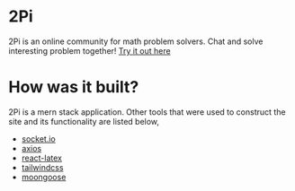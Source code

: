 # 2Pi
2Pi is an online community for math problem solvers. Chat and solve interesting problem together! [Try it out here](https://twopimath.herokuapp.com/)

# How was it built?
2Pi is a mern stack application. Other tools that were used to construct the site and its functionality are listed below,
* [socket.io](https://socket.io/)
* [axios](https://axios-http.com/)
* [react-latex](https://github.com/zzish/react-latex)
* [tailwindcss](https://tailwindcss.com/)
* [moongoose](https://mongoosejs.com/docs/)
